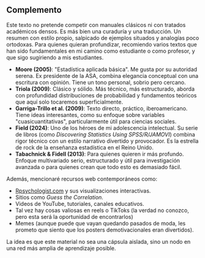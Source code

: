 ## Complemento

Este texto no pretende competir con manuales clásicos ni con tratados académicos densos. Es más bien una curaduría y una traducción. Un resumen con estilo propio, salpicado de ejemplos situados y analogías poco ortodoxas. Para quienes quieran profundizar, recomiendo varios textos que han sido fundamentales en mi camino como estudiante o como profesor, y que sigo sugiriendo a mis estudiantes.

- **Moore (2005)**: "Estadística aplicada básica". Me gusta por su autoridad serena. Ex presidente de la ASA, combina elegancia conceptual con una escritura con opinión. Tiene un tono personal, sobrio pero cercano.
- **Triola (2009)**: Clásico y sólido. Más técnico, más estructurado, aborda con profundidad distribuciones de probabilidad y fundamentos teóricos que aquí solo tocaremos superficialmente.
- **Garriga-Trillo et al. (2009)**: Texto directo, práctico, iberoamericano. Tiene ideas interesantes, como su enfoque sobre variables "cuasicuantitativas", particularmente útil para ciencias sociales.
- **Field (2024)**: Uno de los héroes de mi adolescencia intelectual. Su serie de libros (como *Discovering Statistics Using SPSS/R/JAMOVI*) combina rigor técnico con un estilo narrativo divertido y provocador. Es la estrella de rock de la enseñanza estadística en el Reino Unido.
- **Tabachnick & Fidell (2013)**: Para quienes quieren ir más profundo. Enfoque multivariado serio, estructurado y útil para investigación avanzada o para quienes crean que todo esto es demasiado fácil.

Además, mencionaré recursos web contemporáneos como:

- [Rpsychologist.com](https://rpsychologist.com) y sus visualizaciones interactivas.
- Sitios como *Guess the Correlation*.
- Videos de YouTube, tutoriales, canales educativos.
- Tal vez hay cosas valiosas en reels o TikToks (la verdad no conozco, pero esta será la oportunidad de encontrarlos)
- Memes (aunque puede que vayan quedando pasados de moda, les prometo que siento que los posters demotivacionales eran divertidos).

La idea es que este material no sea una cápsula aislada, sino un nodo en una red más amplia de aprendizaje posible.

